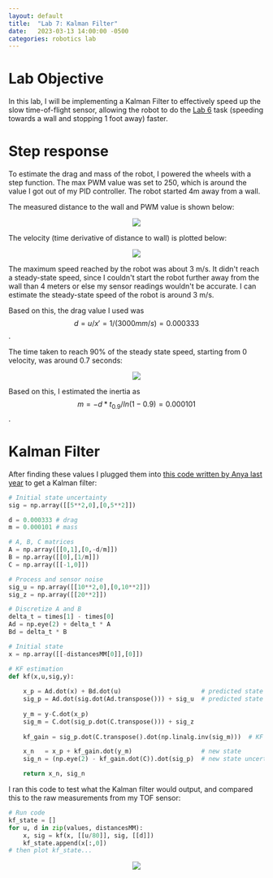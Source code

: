 ```yaml
---
layout: default
title:  "Lab 7: Kalman Filter"
date:   2023-03-13 14:00:00 -0500
categories: robotics lab
---
```

# Lab Objective

In this lab, I will be implementing a Kalman Filter to effectively speed up the
slow time-of-flight sensor, allowing the robot to do the [Lab 6][Lab6] task 
(speeding towards a wall and stopping 1 foot away) faster.

[Lab6]:Lab-6

# Step response

To estimate the drag and mass of the robot, I powered the wheels with a step 
function. The max PWM value was set to 250, which is around the value I got out
of my PID controller. The robot started 4m away from a wall.

The measured distance to the wall and PWM value is shown below:

<p align="center">
<img src="/img/Lab7/step_distance.png">
</p>

The velocity (time derivative of distance to wall) is plotted below:

<p align="center">
<img src="/img/Lab7/step_speed.png">
</p>

The maximum speed reached by the robot was about 3 m/s. It didn't reach a 
steady-state speed, since I couldn't start the robot further away from the wall
than 4 meters or else my sensor readings wouldn't be accurate. I can estimate 
the steady-state speed of the robot is around 3 m/s.

Based on this, the drag value I used was 
$$ d = u/x' = 1/(3000 mm/s) = 0.000333 $$. 

The time taken to reach 90% of the steady state speed, starting from 0 velocity,
was around 0.7 seconds:

<p align="center">
<img src="/img/Lab7/speed_annotated.png">
</p>

Based on this, I estimated the inertia as 
$$ m = -d*t_{0.9}/ln(1-0.9) = 0.000101 $$.

# Kalman Filter

After finding these values I plugged them into [this code written by Anya last 
year][Anya] to get a Kalman filter:

[Anya]:https://anyafp.github.io/ece4960/labs/lab7/

```python
# Initial state uncertainty 
sig = np.array([[5**2,0],[0,5**2]])

d = 0.000333 # drag
m = 0.000101 # mass

# A, B, C matrices
A = np.array([[0,1],[0,-d/m]])
B = np.array([[0],[1/m]])
C = np.array([[-1,0]])

# Process and sensor noise
sig_u = np.array([[10**2,0],[0,10**2]])
sig_z = np.array([[20**2]])

# Discretize A and B
delta_t = times[1] - times[0]
Ad = np.eye(2) + delta_t * A
Bd = delta_t * B

# Initial state
x = np.array([[-distancesMM[0]],[0]])

# KF estimation
def kf(x,u,sig,y):
    
    x_p = Ad.dot(x) + Bd.dot(u)                      # predicted state
    sig_p = Ad.dot(sig.dot(Ad.transpose())) + sig_u  # predicted state uncertainty
    
    y_m = y-C.dot(x_p)
    sig_m = C.dot(sig_p.dot(C.transpose())) + sig_z
    
    kf_gain = sig_p.dot(C.transpose().dot(np.linalg.inv(sig_m)))  # KF gain

    x_n   = x_p + kf_gain.dot(y_m)                   # new state 
    sig_n = (np.eye(2) - kf_gain.dot(C)).dot(sig_p)  # new state uncertainty

    return x_n, sig_n
```

I ran this code to test what the Kalman filter would output, and compared this
to the raw measurements from my TOF sensor:

```python
# Run code
kf_state = []
for u, d in zip(values, distancesMM):
    x, sig = kf(x, [[u/80]], sig, [[d]])
    kf_state.append(x[:,0])
# then plot kf_state...
```

<p align="center">
<img src="/img/Lab7/kf.png">
</p>